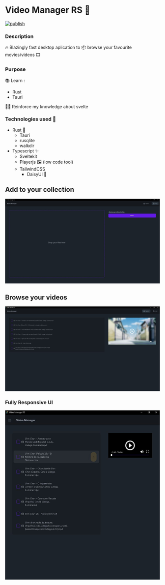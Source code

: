 # Video Manager RS 🦀
[![publish](https://github.com/PiterWeb/Video-Manager-RS/actions/workflows/publish-action.yml/badge.svg)](https://github.com/PiterWeb/Video-Manager-RS/actions/workflows/publish-action.yml)

### Description

🔥 Blazingly fast desktop aplication to 📦 browse your favourite movies/videos 🎞

### Purpose

  📚 Learn :
  - Rust
  - Tauri

  👷‍♂️ Reinforce my knowledge about svelte

### Technologies used 📘

- Rust 🦀
  - Tauri
  - rusqlite
  - walkdir
- Typescript ✨
  - Sveltekit
  - Playerjs 🖼 (low code tool)
  - TailwindCSS 
    - DaisyUI 💅

## Add to your collection

![add_section](/examples/add_section.jpg)

## Browse your videos

![videos_section](/examples/videos_section.jpg)

### Fully Responsive UI

![responsive_ui](/examples/responsive.jpg)

